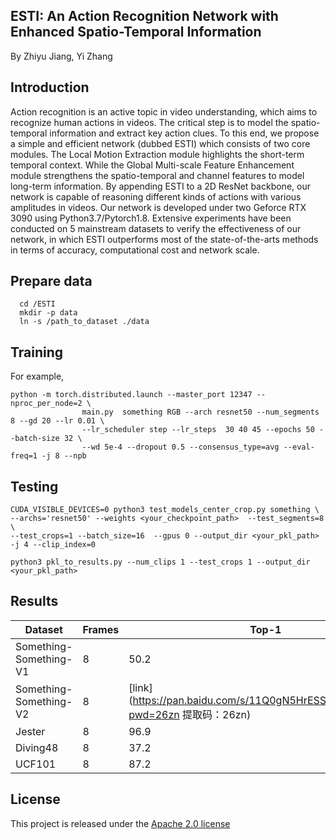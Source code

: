 
ESTI: An Action Recognition Network with Enhanced Spatio-Temporal Information
---------------------
By Zhiyu Jiang, Yi Zhang



Introduction
----------------
Action recognition is an active topic in video understanding, which aims to recognize human actions in videos. The critical step is to model the spatio-temporal information and extract key action clues. To this end, we propose a simple and efficient network (dubbed ESTI) which consists of two core modules. The Local Motion Extraction module highlights the short-term temporal context. While the Global Multi-scale Feature Enhancement module strengthens the spatio-temporal and channel features to model long-term information. By appending ESTI to a 2D ResNet backbone, our network is capable of reasoning different kinds of actions with various amplitudes in videos. Our network is developed under two Geforce RTX 3090 using Python3.7/Pytorch1.8. Extensive experiments have been conducted on 5 mainstream datasets to verify the effectiveness of our network, in which ESTI outperforms most of the state-of-the-arts methods in terms of accuracy, computational cost and network scale.

Prepare data
----------
```
  cd /ESTI
  mkdir -p data
  ln -s /path_to_dataset ./data
```

Training
--------------
For example,
```shell
python -m torch.distributed.launch --master_port 12347 --nproc_per_node=2 \
                main.py  something RGB --arch resnet50 --num_segments 8 --gd 20 --lr 0.01 \
                --lr_scheduler step --lr_steps  30 40 45 --epochs 50 --batch-size 32 \
                --wd 5e-4 --dropout 0.5 --consensus_type=avg --eval-freq=1 -j 8 --npb
```



Testing
-----------
```shell
CUDA_VISIBLE_DEVICES=0 python3 test_models_center_crop.py something \
--archs='resnet50' --weights <your_checkpoint_path>  --test_segments=8  \
--test_crops=1 --batch_size=16  --gpus 0 --output_dir <your_pkl_path> -j 4 --clip_index=0
```
```shell
python3 pkl_to_results.py --num_clips 1 --test_crops 1 --output_dir <your_pkl_path>  
```

Results
---------
| Dataset                | Frames | Top-1 |
|------------------------|--------|-------|
| Something-Something-V1 | 8      | 50.2  |
| Something-Something-V2 | 8      | [link](https://pan.baidu.com/s/11Q0gN5HrESSGrNodBh9EDw?pwd=26zn 提取码：26zn)  |
| Jester                 | 8      | 96.9  |
| Diving48               | 8      | 37.2  |
| UCF101                 | 8      | 87.2  |


License
--------
This project is released under the [Apache 2.0 license](LICENSE)
